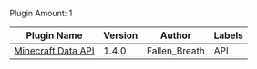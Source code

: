 Plugin Amount: 1

| Plugin Name | Version | Author | Labels |
| --- | --- | --- | --- |
| [Minecraft Data API](/generated/full.md#minecraft-data-api) | 1.4.0 | Fallen_Breath | API |
